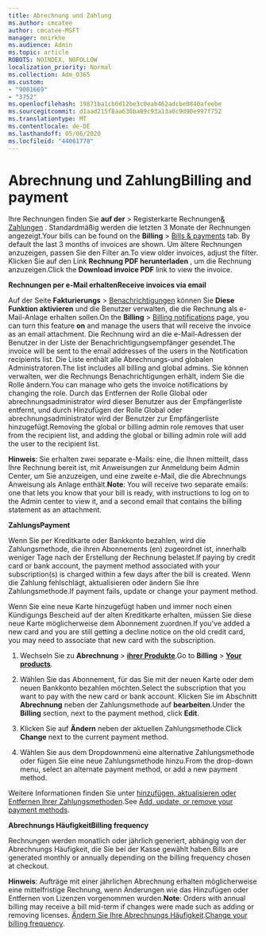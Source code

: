```yaml
---
title: Abrechnung und Zahlung
ms.author: cmcatee
author: cmcatee-MSFT
manager: mnirkhe
ms.audience: Admin
ms.topic: article
ROBOTS: NOINDEX, NOFOLLOW
localization_priority: Normal
ms.collection: Adm_O365
ms.custom:
- "9001669"
- "3752"
ms.openlocfilehash: 19871ba1cb6d12be3c0eab462adcbe0840afeebe
ms.sourcegitcommit: d1aad215f8aa636ba89c93a13a0c9d90e997f752
ms.translationtype: MT
ms.contentlocale: de-DE
ms.lasthandoff: 05/06/2020
ms.locfileid: "44061778"
---
```

# <a name="billing-and-payment"></a><span data-ttu-id="82008-102">Abrechnung und Zahlung</span><span class="sxs-lookup"><span data-stu-id="82008-102">Billing and payment</span></span>

<span data-ttu-id="82008-103">Ihre Rechnungen finden Sie **auf der** > Registerkarte Rechnungen[& Zahlungen](https://go.microsoft.com/fwlink/p/?linkid=848039) .  Standardmäßig werden die letzten 3 Monate der Rechnungen angezeigt.</span><span class="sxs-lookup"><span data-stu-id="82008-103">Your bills can be found on the **Billing** > [Bills & payments](https://go.microsoft.com/fwlink/p/?linkid=848039) tab.  By default the last 3 months of invoices are shown.</span></span>  <span data-ttu-id="82008-104">Um ältere Rechnungen anzuzeigen, passen Sie den Filter an.</span><span class="sxs-lookup"><span data-stu-id="82008-104">To view older invoices, adjust the filter.</span></span>  <span data-ttu-id="82008-105">Klicken Sie auf den Link **Rechnung PDF herunterladen** , um die Rechnung anzuzeigen.</span><span class="sxs-lookup"><span data-stu-id="82008-105">Click the **Download invoice PDF** link to view the invoice.</span></span>

<span data-ttu-id="82008-106">**Rechnungen per e-Mail erhalten**</span><span class="sxs-lookup"><span data-stu-id="82008-106">**Receive invoices via email**</span></span>

<span data-ttu-id="82008-107">Auf der Seite **Fakturierungs** > [Benachrichtigungen](https://go.microsoft.com/fwlink/p/?linkid=853212) können Sie **Diese Funktion aktivieren** und die Benutzer verwalten, die die Rechnung als e-Mail-Anlage erhalten sollen.</span><span class="sxs-lookup"><span data-stu-id="82008-107">On the **Billing** > [Billing notifications](https://go.microsoft.com/fwlink/p/?linkid=853212) page, you can turn this feature **on** and manage the users that will receive the invoice as an email attachment.</span></span> <span data-ttu-id="82008-108">Die Rechnung wird an die e-Mail-Adressen der Benutzer in der Liste der Benachrichtigungsempfänger gesendet.</span><span class="sxs-lookup"><span data-stu-id="82008-108">The invoice will be sent to the email addresses of the users in the Notification recipients list.</span></span> <span data-ttu-id="82008-109">Die Liste enthält alle Abrechnungs-und globalen Administratoren.</span><span class="sxs-lookup"><span data-stu-id="82008-109">The list includes all billing and global admins.</span></span>  <span data-ttu-id="82008-110">Sie können verwalten, wer die Rechnungs Benachrichtigungen erhält, indem Sie die Rolle ändern.</span><span class="sxs-lookup"><span data-stu-id="82008-110">You can manage who gets the invoice notifications by changing the role.</span></span>  <span data-ttu-id="82008-111">Durch das Entfernen der Rolle Global oder abrechnungsadministrator wird dieser Benutzer aus der Empfängerliste entfernt, und durch Hinzufügen der Rolle Global oder abrechnungsadministrator wird der Benutzer zur Empfängerliste hinzugefügt.</span><span class="sxs-lookup"><span data-stu-id="82008-111">Removing the global or billing admin role removes that user from the recipient list, and adding the global or billing admin role will add the user to the recipient list.</span></span>

<span data-ttu-id="82008-112">**Hinweis**: Sie erhalten zwei separate e-Mails: eine, die Ihnen mitteilt, dass Ihre Rechnung bereit ist, mit Anweisungen zur Anmeldung beim Admin Center, um Sie anzuzeigen, und eine zweite e-Mail, die die Abrechnungs Anweisung als Anlage enthält.</span><span class="sxs-lookup"><span data-stu-id="82008-112">**Note**: You will receive two separate emails: one that lets you know that your bill is ready, with instructions to log on to the Admin center to view it, and a second email that contains the billing statement as an attachment.</span></span>

<span data-ttu-id="82008-113">**Zahlungs**</span><span class="sxs-lookup"><span data-stu-id="82008-113">**Payment**</span></span>

<span data-ttu-id="82008-114">Wenn Sie per Kreditkarte oder Bankkonto bezahlen, wird die Zahlungsmethode, die ihren Abonnements (en) zugeordnet ist, innerhalb weniger Tage nach der Erstellung der Rechnung belastet.</span><span class="sxs-lookup"><span data-stu-id="82008-114">If paying by credit card or bank account, the payment method associated with your subscription(s) is charged within a few days after the bill is created.</span></span>  <span data-ttu-id="82008-115">Wenn die Zahlung fehlschlägt, aktualisieren oder ändern Sie Ihre Zahlungsmethode.</span><span class="sxs-lookup"><span data-stu-id="82008-115">If payment fails, update or change your payment method.</span></span> 

<span data-ttu-id="82008-116">Wenn Sie eine neue Karte hinzugefügt haben und immer noch einen Kündigungs Bescheid auf der alten Kreditkarte erhalten, müssen Sie diese neue Karte möglicherweise dem Abonnement zuordnen.</span><span class="sxs-lookup"><span data-stu-id="82008-116">If you've added a new card and you are still getting a decline notice on the old credit card, you may need to associate that new card with the subscription.</span></span>

1. <span data-ttu-id="82008-117">Wechseln Sie zu **Abrechnung** > **[ihrer Produkte](https://go.microsoft.com/fwlink/p/?linkid=842054)**.</span><span class="sxs-lookup"><span data-stu-id="82008-117">Go to **Billing** > **[Your products](https://go.microsoft.com/fwlink/p/?linkid=842054)**.</span></span>

2. <span data-ttu-id="82008-118">Wählen Sie das Abonnement, für das Sie mit der neuen Karte oder dem neuen Bankkonto bezahlen möchten.</span><span class="sxs-lookup"><span data-stu-id="82008-118">Select the subscription that you want to pay with the new card or bank account.</span></span> <span data-ttu-id="82008-119">Klicken Sie im Abschnitt **Abrechnung** neben der Zahlungsmethode auf **bearbeiten**.</span><span class="sxs-lookup"><span data-stu-id="82008-119">Under the **Billing** section, next to the payment method, click **Edit**.</span></span>

3. <span data-ttu-id="82008-120">Klicken Sie auf **Ändern** neben der aktuellen Zahlungsmethode.</span><span class="sxs-lookup"><span data-stu-id="82008-120">Click **Change** next to the current payment method.</span></span>

4. <span data-ttu-id="82008-121">Wählen Sie aus dem Dropdownmenü eine alternative Zahlungsmethode oder fügen Sie eine neue Zahlungsmethode hinzu.</span><span class="sxs-lookup"><span data-stu-id="82008-121">From the drop-down menu, select an alternate payment method, or add a new payment method.</span></span>

<span data-ttu-id="82008-122">Weitere Informationen finden Sie unter [hinzufügen, aktualisieren oder Entfernen Ihrer Zahlungsmethoden](https://go.microsoft.com/fwlink/?linkid=2118133).</span><span class="sxs-lookup"><span data-stu-id="82008-122">See [Add, update, or remove your payment methods](https://go.microsoft.com/fwlink/?linkid=2118133).</span></span>

<span data-ttu-id="82008-123">**Abrechnungs Häufigkeit**</span><span class="sxs-lookup"><span data-stu-id="82008-123">**Billing frequency**</span></span>

<span data-ttu-id="82008-124">Rechnungen werden monatlich oder jährlich generiert, abhängig von der Abrechnungs Häufigkeit, die Sie bei der Kasse gewählt haben.</span><span class="sxs-lookup"><span data-stu-id="82008-124">Bills are generated monthly or annually depending on the billing frequency chosen at checkout.</span></span>  

<span data-ttu-id="82008-125">**Hinweis**: Aufträge mit einer jährlichen Abrechnung erhalten möglicherweise eine mittelfristige Rechnung, wenn Änderungen wie das Hinzufügen oder Entfernen von Lizenzen vorgenommen wurden.</span><span class="sxs-lookup"><span data-stu-id="82008-125">**Note**: Orders with annual billing may receive a bill mid-term if changes were made such as adding or removing licenses.</span></span>  <span data-ttu-id="82008-126">[Ändern Sie Ihre Abrechnungs Häufigkeit](https://go.microsoft.com/fwlink/?linkid=2119148).</span><span class="sxs-lookup"><span data-stu-id="82008-126">[Change your billing frequency](https://go.microsoft.com/fwlink/?linkid=2119148).</span></span>
